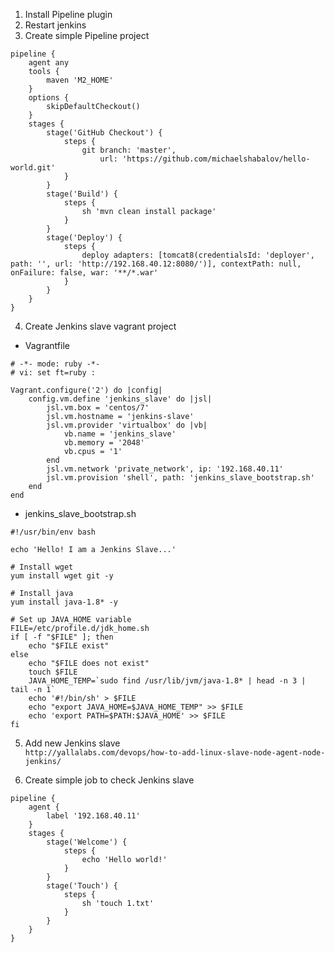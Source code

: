 1. Install Pipeline plugin
2. Restart jenkins
3. Create simple Pipeline project

```
pipeline {
    agent any
    tools {
        maven 'M2_HOME'
    }
    options {
        skipDefaultCheckout()
    }
    stages {
        stage('GitHub Checkout') {
            steps {
                git branch: 'master',
                    url: 'https://github.com/michaelshabalov/hello-world.git'
            }
        }
        stage('Build') {
            steps {
                sh 'mvn clean install package'
            }
        }
        stage('Deploy') {
            steps {
                deploy adapters: [tomcat8(credentialsId: 'deployer', path: '', url: 'http://192.168.40.12:8080/')], contextPath: null, onFailure: false, war: '**/*.war'
            }
        }
    }
}
```

4. Create Jenkins slave vagrant project
- Vagrantfile
```
# -*- mode: ruby -*-
# vi: set ft=ruby :

Vagrant.configure('2') do |config|
    config.vm.define 'jenkins_slave' do |jsl|
        jsl.vm.box = 'centos/7'
        jsl.vm.hostname = 'jenkins-slave'
        jsl.vm.provider 'virtualbox' do |vb|
            vb.name = 'jenkins_slave'
            vb.memory = '2048'
            vb.cpus = '1'
        end
        jsl.vm.network 'private_network', ip: '192.168.40.11'
        jsl.vm.provision 'shell', path: 'jenkins_slave_bootstrap.sh'
    end
end
```

- jenkins_slave_bootstrap.sh
```
#!/usr/bin/env bash

echo 'Hello! I am a Jenkins Slave...'

# Install wget
yum install wget git -y

# Install java
yum install java-1.8* -y

# Set up JAVA_HOME variable
FILE=/etc/profile.d/jdk_home.sh
if [ -f "$FILE" ]; then
    echo "$FILE exist"
else
    echo "$FILE does not exist"
    touch $FILE
    JAVA_HOME_TEMP=`sudo find /usr/lib/jvm/java-1.8* | head -n 3 | tail -n 1`
    echo '#!/bin/sh' > $FILE
    echo "export JAVA_HOME=$JAVA_HOME_TEMP" >> $FILE
    echo 'export PATH=$PATH:$JAVA_HOME' >> $FILE
fi
```

5. Add new Jenkins slave  
`http://yallalabs.com/devops/how-to-add-linux-slave-node-agent-node-jenkins/`

6. Create simple job to check Jenkins slave  
```
pipeline {
    agent {
        label '192.168.40.11'
    }
    stages {
        stage('Welcome') {
            steps {
                echo 'Hello world!'
            }
        }
        stage('Touch') {
            steps {
                sh 'touch 1.txt'
            }
        }
    }
}
```
